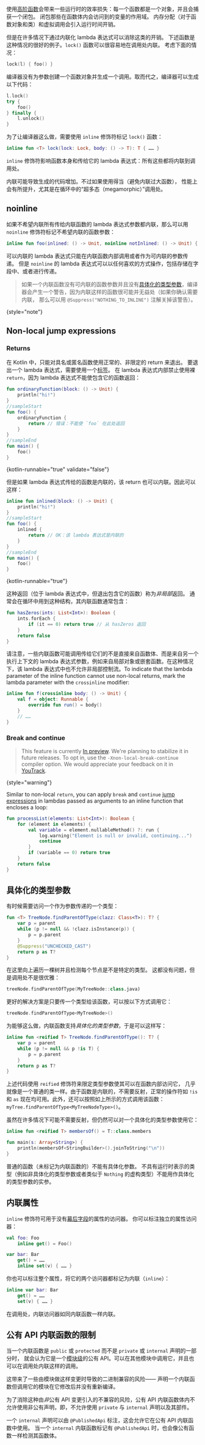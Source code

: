 [//]: # (title: 内联函数)

使用[高阶函数](lambdas.md)会带来一些运行时的效率损失：每一个函数都是一个对象，并且会捕获一个闭包。
闭包那些在函数体内会访问到的变量的作用域。
内存分配（对于函数对象和类）和虚拟调用会引入运行时间开销。

但是在许多情况下通过内联化 lambda 表达式可以消除这类的开销。
下述函数是这种情况的很好的例子。`lock()` 函数可以很容易地在调用处内联。
考虑下面的情况：

```kotlin
lock(l) { foo() }
```

编译器没有为参数创建一个函数对象并生成一个调用。取而代之，编译器可以生成以下代码：

```kotlin
l.lock()
try {
    foo()
} finally {
    l.unlock()
}
```

为了让编译器这么做，需要使用 `inline` 修饰符标记 `lock()` 函数：

```kotlin
inline fun <T> lock(lock: Lock, body: () -> T): T { …… }
```

`inline` 修饰符影响函数本身和传给它的 lambda 表达式：所有这些都将内联<!--
-->到调用处。

内联可能导致生成的代码增加。不过如果使用得当（避免内联过大<!--
-->函数）， 性能上会有所提升，尤其是在循环中的“超多态（megamorphic）”调用处。

## noinline

如果不希望内联所有传给内联函数的 lambda 表达式参数都内联，那么可以用 `noinline` 修饰符标记<!--
-->不希望内联的函数参数：

```kotlin
inline fun foo(inlined: () -> Unit, noinline notInlined: () -> Unit) { …… }
```

可以内联的 lambda 表达式只能在内联函数内部调用或者作为可内联的参数传递。
但是 `noinline` 的 lambda 表达式可以以任何喜欢的方式操作，包括存储在字段中、或者进行传递。

> 如果一个内联函数没有可内联的函数参数并且没有<!--
> -->[具体化的类型参数](#具体化的类型参数)，编译器会产生一个警告，因为内联这样的函数<!--
> -->很可能并无益处（如果你确认需要内联，
> 那么可以用 `@Suppress("NOTHING_TO_INLINE")` 注解关掉该警告）。
>
{style="note"}

## Non-local jump expressions

### Returns

在 Kotlin 中，只能对具名或匿名函数使用正常的、非限定的 return 来退出。
要退出一个 lambda 表达式，需要使用一个[标签](returns.md#返回到标签)。
在 lambda 表达式内部禁止使用裸 `return`，因为 lambda 表达式不能使包含它的函数返回：

```kotlin
fun ordinaryFunction(block: () -> Unit) {
    println("hi!")
}
//sampleStart
fun foo() {
    ordinaryFunction {
        return // 错误：不能使 `foo` 在此处返回
    }
}
//sampleEnd
fun main() {
    foo()
}
```
{kotlin-runnable="true" validate="false"}

但是如果 lambda 表达式传给的函数是内联的，该 return 也可以内联。因此可以这样：

```kotlin
inline fun inlined(block: () -> Unit) {
    println("hi!")
}
//sampleStart
fun foo() {
    inlined {
        return // OK：该 lambda 表达式是内联的
    }
}
//sampleEnd
fun main() {
    foo()
}
```
{kotlin-runnable="true"}

这种返回（位于 lambda 表达式中，但退出包含它的函数）称为*非局部*返回。
通常会在循环中用到这种结构，其内联函数通常包含：

```kotlin
fun hasZeros(ints: List<Int>): Boolean {
    ints.forEach {
        if (it == 0) return true // 从 hasZeros 返回
    }
    return false
}
```

请注意，一些内联函数可能调用传给它们的不是直接来自函数体、而是来自另一个执行<!--
-->上下文的 lambda 表达式参数，例如来自局部对象或嵌套函数。在这种情况下，该 lambda 表达式中<!--
-->也不允许非局部控制流。To indicate that the lambda parameter of the inline function cannot use non-local
returns, mark the lambda parameter with the `crossinline` modifier:

```kotlin
inline fun f(crossinline body: () -> Unit) {
    val f = object: Runnable {
        override fun run() = body()
    }
    // ……
}
```

### Break and continue

> This feature is currently [In preview](kotlin-evolution-principles.md#稳定前特性).
> We're planning to stabilize it in future releases.
> To opt in, use the `-Xnon-local-break-continue` compiler option.
> We would appreciate your feedback on it in [YouTrack](https://youtrack.jetbrains.com/issue/KT-1436).
>
{style="warning"}

Similar to non-local `return`, you can apply `break` and `continue` [jump expressions](returns.md) in lambdas passed
as arguments to an inline function that encloses a loop:

```kotlin
fun processList(elements: List<Int>): Boolean {
    for (element in elements) {
        val variable = element.nullableMethod() ?: run {
            log.warning("Element is null or invalid, continuing...")
            continue
        }
        if (variable == 0) return true
    }
    return false
}
```

## 具体化的类型参数

有时候需要访问一个作为参数传递的一个类型：

```kotlin
fun <T> TreeNode.findParentOfType(clazz: Class<T>): T? {
    var p = parent
    while (p != null && !clazz.isInstance(p)) {
        p = p.parent
    }
    @Suppress("UNCHECKED_CAST")
    return p as T?
}
```

在这里向上遍历一棵树并且检测每个节点是不是特定的类型。
这都没有问题，但是调用处不是很优雅：

```kotlin
treeNode.findParentOfType(MyTreeNode::class.java)
```

更好的解决方案是只要传一个类型给该函数，可以按以下方式调用它：

```kotlin
treeNode.findParentOfType<MyTreeNode>()
```

为能够这么做，内联函数支持*具体化的类型参数*，于是可以这样写：

```kotlin
inline fun <reified T> TreeNode.findParentOfType(): T? {
    var p = parent
    while (p != null && p !is T) {
        p = p.parent
    }
    return p as T?
}
```

上述代码使用 `reified` 修饰符来限定类型参数使其可以在函数内部访问它，
几乎就像是一个普通的类一样。由于函数是内联的，不需要反射，正常的操作符如 `!is`
和 `as` 现在均可用。此外，还可以按照如上所示的方式调用该函数：`myTree.findParentOfType<MyTreeNodeType>()`。

虽然在许多情况下可能不需要反射，但仍然可以对一个具体化的类型参数使用它：

```kotlin
inline fun <reified T> membersOf() = T::class.members

fun main(s: Array<String>) {
    println(membersOf<StringBuilder>().joinToString("\n"))
}
```

普通的函数（未标记为内联函数的）不能有具体化参数。
不具有运行时表示的类型（例如非具体化的类型参数或者类似于
`Nothing` 的虚构类型）不能用作具体化的类型参数的实参。

## 内联属性

`inline` 修饰符可用于没有[幕后字段](properties.md#幕后字段)的属性的访问器。
你可以标注独立的属性访问器：

```kotlin
val foo: Foo
    inline get() = Foo()

var bar: Bar
    get() = ……
    inline set(v) { …… }
```

你也可以标注整个属性，将它的两个访问器都标记为内联（`inline`）：

```kotlin
inline var bar: Bar
    get() = ……
    set(v) { …… }
```

在调用处，内联访问器如同内联函数一样内联。

## 公有 API 内联函数的限制

当一个内联函数是 `public` 或 `protected` 而不是 `private` 或 `internal` 声明的一部分时，
就会认为它是一个[模块级](visibility-modifiers.md#模块)的公有 API。可以在其他模块中调用它，并且也可以<!--
-->在调用处内联这样的调用。

这带来了一些由模块做这样变更时导致的二进制兼容的风险——
声明一个内联函数但调用它的模块在它修改后并没有重新编译。

为了消除这种由*非*公有 API 变更引入的不兼容的风险，公有
API 内联函数体内不允许使用非公有声明，即，不允许使用 `private` 与 `internal`
声明以及其部件。

一个 `internal` 声明可以由 `@PublishedApi` 标注，这会允许它在公有 API 内联函数中使用。
当一个 `internal` 内联函数标记有 `@PublishedApi` 时，也会像公有函数一样检测其函数体。
